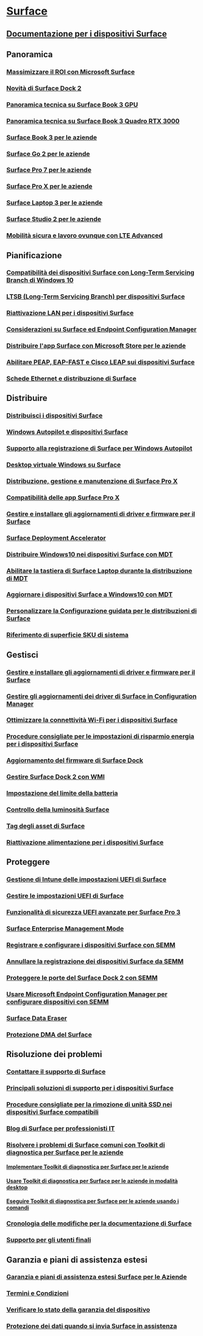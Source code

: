 # [Surface](index.yml)

## [Documentazione per i dispositivi Surface](get-started.yml)

## Panoramica

### [Massimizzare il ROI con Microsoft Surface](forrester-tei-study.md)
### [Novità di Surface Dock 2](surface-dock-whats-new.md)
### [Panoramica tecnica su Surface Book 3 GPU](surface-book-GPU-overview.md)
### [Panoramica tecnica su Surface Book 3 Quadro RTX 3000](surface-book-quadro.md)
### [Surface Book 3 per le aziende](https://www.microsoft.com/surface/business/surface-book-3)
### [Surface Go 2 per le aziende](https://www.microsoft.com/surface/business/surface-go-2)
### [Surface Pro 7 per le aziende](https://www.microsoft.com/surface/business/surface-pro-7)
### [Surface Pro X per le aziende](https://www.microsoft.com/surface/business/surface-pro-x)
### [Surface Laptop 3 per le aziende](https://www.microsoft.com/surface/business/surface-laptop-3)
### [Surface Studio 2 per le aziende](https://www.microsoft.com/surface/business/surface-studio-2)

### [Mobilità sicura e lavoro ovunque con LTE Advanced](https://www.microsoft.com/surface/business/lte-laptops-and-tablets)

## Pianificazione

### [Compatibilità dei dispositivi Surface con Long-Term Servicing Branch di Windows 10](surface-device-compatibility-with-windows-10-ltsc.md)
### [LTSB (Long-Term Servicing Branch) per dispositivi Surface](ltsb-for-surface.md)
### [Riattivazione LAN per i dispositivi Surface](wake-on-lan-for-surface-devices.md)
### [Considerazioni su Surface ed Endpoint Configuration Manager](considerations-for-surface-and-system-center-configuration-manager.md)
### [Distribuire l'app Surface con Microsoft Store per le aziende](deploy-surface-app-with-windows-store-for-business.md)
### [Abilitare PEAP, EAP-FAST e Cisco LEAP sui dispositivi Surface](enable-peap-eap-fast-and-cisco-leap-on-surface-devices.md)
### [Schede Ethernet e distribuzione di Surface](ethernet-adapters-and-surface-device-deployment.md)

## Distribuire

### [Distribuisci i dispositivi Surface](deploy.md)
### [Windows Autopilot e dispositivi Surface](windows-autopilot-and-surface-devices.md)
### [Supporto alla registrazione di Surface per Windows Autopilot](surface-autopilot-registration-support.md)
### [Desktop virtuale Windows su Surface](windows-virtual-desktop-surface.md)
### [Distribuzione, gestione e manutenzione di Surface Pro X](surface-pro-arm-app-management.md)
### [Compatibilità delle app Surface Pro X](surface-pro-arm-app-performance.md)
### [Gestire e installare gli aggiornamenti di driver e firmware per il Surface](manage-surface-driver-and-firmware-updates.md)
### [Surface Deployment Accelerator](microsoft-surface-deployment-accelerator.md)
### [Distribuire Windows10 nei dispositivi Surface con MDT](deploy-windows-10-to-surface-devices-with-mdt.md)
### [Abilitare la tastiera di Surface Laptop durante la distribuzione di MDT](enable-surface-keyboard-for-windows-pe-deployment.md)
### [Aggiornare i dispositivi Surface a Windows10 con MDT](upgrade-surface-devices-to-windows-10-with-mdt.md)
### [Personalizzare la Configurazione guidata per le distribuzioni di Surface](customize-the-oobe-for-surface-deployments.md)
### [Riferimento di superficie SKU di sistema](surface-system-sku-reference.md)

## Gestisci

### [Gestire e installare gli aggiornamenti di driver e firmware per il Surface](manage-surface-driver-and-firmware-updates.md)
### [Gestire gli aggiornamenti dei driver di Surface in Configuration Manager](manage-surface-driver-updates-configuration-manager.md)
### [Ottimizzare la connettività Wi-Fi per i dispositivi Surface](surface-wireless-connect.md)
### [Procedure consigliate per le impostazioni di risparmio energia per i dispositivi Surface](maintain-optimal-power-settings-on-Surface-devices.md)
### [Aggiornamento del firmware di Surface Dock](surface-dock-firmware-update.md)
### [Gestire Surface Dock 2 con WMI](surface-dock2-wmi.md)
### [Impostazione del limite della batteria](battery-limit.md)
### [Controllo della luminosità Surface](microsoft-surface-brightness-control.md)
### [Tag degli asset di Surface](assettag.md)
### [Riattivazione alimentazione per i dispositivi Surface](wake-on-power-for-surface.md)

## Proteggere

### [Gestione di Intune delle impostazioni UEFI di Surface](surface-manage-dfci-guide.md)
### [Gestire le impostazioni UEFI di Surface](manage-surface-uefi-settings.md)
### [Funzionalità di sicurezza UEFI avanzate per Surface Pro 3](advanced-uefi-security-features-for-surface-pro-3.md)
### [Surface Enterprise Management Mode](surface-enterprise-management-mode.md)
### [Registrare e configurare i dispositivi Surface con SEMM](enroll-and-configure-surface-devices-with-semm.md)
### [Annullare la registrazione dei dispositivi Surface da SEMM](unenroll-surface-devices-from-semm.md)
### [Proteggere le porte del Surface Dock 2 con SEMM](secure-surface-dock-ports-semm.md)
### [Usare Microsoft Endpoint Configuration Manager per configurare dispositivi con SEMM](use-system-center-configuration-manager-to-manage-devices-with-semm.md)
### [Surface Data Eraser](microsoft-surface-data-eraser.md)
### [Protezione DMA del Surface](dma-protect.md)

## Risoluzione dei problemi
### [Contattare il supporto di Surface](contact-surface-support.md)
### [Principali soluzioni di supporto per i dispositivi Surface](support-solutions-surface.md)
### [Procedure consigliate per la rimozione di unità SSD nei dispositivi Surface compatibili](surface-ssd-removal-guide.md)
### [Blog di Surface per professionisti IT](https://techcommunity.microsoft.com/t5/surface-it-pro-blog/bg-p/SurfaceITPro)
### [Risolvere i problemi di Surface comuni con Toolkit di diagnostica per Surface per le aziende](surface-diagnostic-toolkit-for-business-intro.md)
#### [Implementare Toolkit di diagnostica per Surface per le aziende](surface-diagnostic-toolkit-business.md)
#### [Usare Toolkit di diagnostica per Surface per le aziende in modalità desktop](surface-diagnostic-toolkit-desktop-mode.md)
#### [Eseguire Toolkit di diagnostica per Surface per le aziende usando i comandi](surface-diagnostic-toolkit-command-line.md)
### [Cronologia delle modifiche per la documentazione di Surface](change-history-for-surface.md)
### [Supporto per gli utenti finali](https://support.microsoft.com/products/surface-devices)

## Garanzia e piani di assistenza estesi
### [Garanzia e piani di assistenza estesi Surface per le Aziende](https://www.microsoft.com/surface/business/warranty-service-offerings-and-support)
### [Termini e Condizioni](https://support.microsoft.com/help/4493926/warranties-extended-service-plans-and-terms-conditions-for-your-device)
### [Verificare lo stato della garanzia del dispositivo](https://mybusinessservice.surface.com/)
### [Protezione dei dati quando si invia Surface in assistenza ](https://support.microsoft.com/help/4023508/surface-faq-protecting-your-data-service)